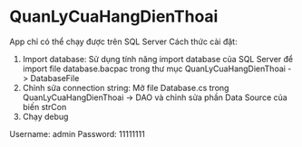 # QuanLyCuaHangDienThoai
App chỉ có thể chạy được trên SQL Server
Cách thức cài đặt:
1. Import database: Sử dụng tính năng import database của SQL Server để import file database.bacpac trong thư mục QuanLyCuaHangDienThoai -> DatabaseFile
2. Chỉnh sửa connection string: Mở file Database.cs trong QuanLyCuaHangDienThoai -> DAO và chỉnh sửa phần Data Source của biến strCon
3. Chạy debug

Username: admin
Password: 11111111
